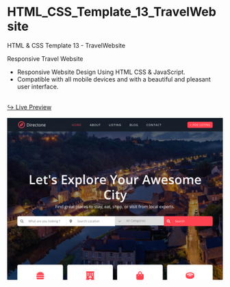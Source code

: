# HTML_CSS_Template_13_TravelWebsite
HTML &amp; CSS Template 13 - TravelWebsite

Responsive Travel Website

- Responsive Website Design Using HTML CSS & JavaScript.
- Compatible with all mobile devices and with a beautiful and pleasant user interface.

<br/>
<a href="https://issakass.github.io/HTML_CSS_Template_13_TravelWebsite/">↪ Live Preview</a>
<br/>
<br/>
<img align="center" src="preview.png" alt="Preview Image" />
<br/>
